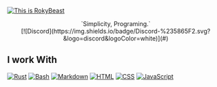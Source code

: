 [![This is RokyBeast](https://readme-typing-svg.demolab.com?font=JetBrains+Mono&weight=700&size=28&pause=1000&color=4B32AC&center=true&width=435&lines=This+is+RokyBeast)](https://git.io/typing-svg)
<center>`Simplicity, Programing.`</center>
<center>[![Discord](https://img.shields.io/badge/Discord-%235865F2.svg?&logo=discord&logoColor=white)](#)</center>

## I work With
[![Rust](https://img.shields.io/badge/Rust-%23000000.svg?e&logo=rust&logoColor=white)](#)
[![Bash](https://img.shields.io/badge/Bash-4EAA25?logo=gnubash&logoColor=fff)](#)
[![Markdown](https://img.shields.io/badge/Markdown-%23000000.svg?logo=markdown&logoColor=white)](#)
[![HTML](https://img.shields.io/badge/HTML-%23E34F26.svg?logo=html5&logoColor=white)](#)
[![CSS](https://img.shields.io/badge/CSS-1572B6?logo=css3&logoColor=fff)](#)
[![JavaScript](https://img.shields.io/badge/JavaScript-F7DF1E?logo=javascript&logoColor=000)](#)
